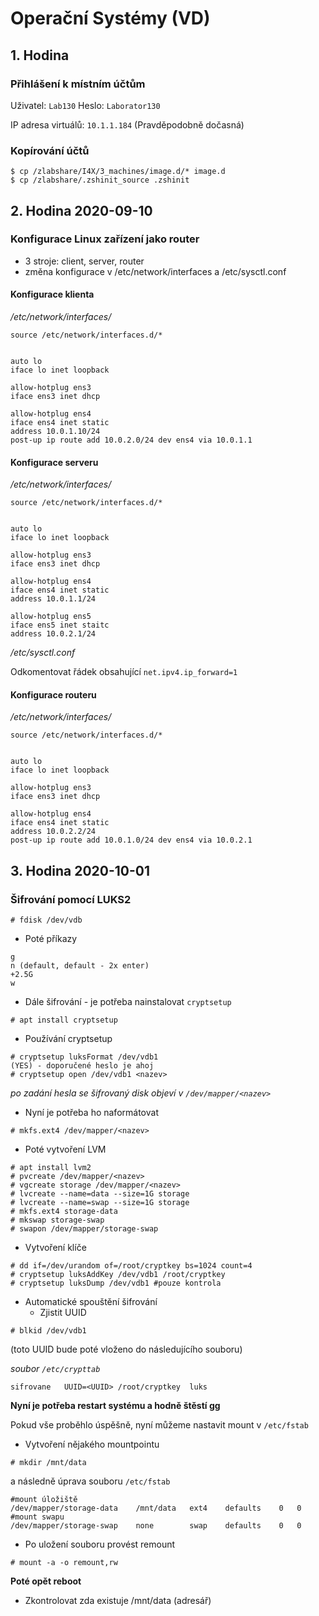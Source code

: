 # Operační Systémy (VD)

## 1. Hodina

### Přihlášení k místním účtům

Uživatel: `Lab130`
Heslo: `Laborator130`

IP adresa virtuálů: `10.1.1.184` (Pravděpodobně dočasná)

### Kopírování účtů

```
$ cp /zlabshare/I4X/3_machines/image.d/* image.d
$ cp /zlabshare/.zshinit_source .zshinit
```
## 2. Hodina 2020-09-10

### Konfigurace Linux zařízení jako router

- 3 stroje: client, server, router
- změna konfigurace v /etc/network/interfaces a /etc/sysctl.conf

#### Konfigurace klienta
*/etc/network/interfaces/*
```
source /etc/network/interfaces.d/*


auto lo
iface lo inet loopback

allow-hotplug ens3
iface ens3 inet dhcp

allow-hotplug ens4
iface ens4 inet static
address 10.0.1.10/24
post-up ip route add 10.0.2.0/24 dev ens4 via 10.0.1.1
```
#### Konfigurace serveru
*/etc/network/interfaces/*
```
source /etc/network/interfaces.d/*


auto lo
iface lo inet loopback

allow-hotplug ens3
iface ens3 inet dhcp

allow-hotplug ens4
iface ens4 inet static
address 10.0.1.1/24

allow-hotplug ens5
iface ens5 inet staitc
address 10.0.2.1/24
```
*/etc/sysctl.conf*


Odkomentovat řádek obsahující ``net.ipv4.ip_forward=1``
#### Konfigurace routeru
*/etc/network/interfaces/*
```
source /etc/network/interfaces.d/*


auto lo
iface lo inet loopback

allow-hotplug ens3
iface ens3 inet dhcp

allow-hotplug ens4
iface ens4 inet static
address 10.0.2.2/24
post-up ip route add 10.0.1.0/24 dev ens4 via 10.0.2.1
```

## 3. Hodina 2020-10-01

### Šifrování pomocí LUKS2

```
# fdisk /dev/vdb
```

- Poté příkazy

```
g
n (default, default - 2x enter)
+2.5G
w
```

- Dále šifrování - je potřeba nainstalovat `cryptsetup`

```
# apt install cryptsetup
```

- Používání cryptsetup

```
# cryptsetup luksFormat /dev/vdb1
(YES) - doporučené heslo je ahoj
# cryptsetup open /dev/vdb1 <nazev>
```

*po zadání hesla se šifrovaný disk objeví v `/dev/mapper/<nazev>`*

- Nyní je potřeba ho naformátovat

```
# mkfs.ext4 /dev/mapper/<nazev>
```

- Poté vytvoření LVM

```
# apt install lvm2
# pvcreate /dev/mapper/<nazev>
# vgcreate storage /dev/mapper/<nazev>
# lvcreate --name=data --size=1G storage
# lvcreate --name=swap --size=1G storage
# mkfs.ext4 storage-data
# mkswap storage-swap
# swapon /dev/mapper/storage-swap
```

- Vytvoření klíče

```
# dd if=/dev/urandom of=/root/cryptkey bs=1024 count=4
# cryptsetup luksAddKey /dev/vdb1 /root/cryptkey
# cryptsetup luksDump /dev/vdb1 #pouze kontrola
```

- Automatické spouštění šifrování
	- Zjistit UUID
```
# blkid /dev/vdb1
```
(toto UUID bude poté vloženo do následujícího souboru)

*soubor `/etc/crypttab`*

```
sifrovane	UUID=<UUID>	/root/cryptkey	luks
```

**Nyní je potřeba restart systému a hodně štěstí gg**

Pokud vše proběhlo úspěšně, nyní můžeme nastavit mount v `/etc/fstab`

- Vytvoření nějakého mountpointu
```
# mkdir /mnt/data
```
a následně úprava souboru `/etc/fstab`
```
#mount úložiště
/dev/mapper/storage-data	/mnt/data	ext4	defaults	0	0
#mount swapu
/dev/mapper/storage-swap	none		swap	defaults	0	0
```

- Po uložení souboru provést remount

```
# mount -a -o remount,rw
```

**Poté opět reboot**

- Zkontrolovat zda existuje /mnt/data (adresář)